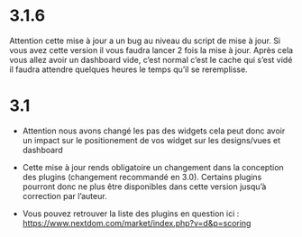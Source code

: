 3.1.6 
=====

Attention cette mise à jour a un bug au niveau du script de mise à jour.
Si vous avez cette version il vous faudra lancer 2 fois la mise à jour.
Après cela vous allez avoir un dashboard vide, c’est normal c’est le
cache qui s’est vidé il faudra attendre quelques heures le temps qu’il
se reremplisse.

3.1 
===

-   Attention nous avons changé les pas des widgets cela peut donc avoir
    un impact sur le positionement de vos widget sur les designs/vues et
    dashboard

-   Cette mise à jour rends obligatoire un changement dans la conception
    des plugins (changement recommandé en 3.0). Certains plugins
    pourront donc ne plus être disponibles dans cette version jusqu’à
    correction par l’auteur.

-   Vous pouvez retrouver la liste des plugins en question ici :
    <https://www.nextdom.com/market/index.php?v=d&p=scoring>


